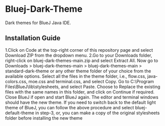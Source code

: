 # Bluej-Dark-Theme
Dark themes for BlueJ Java IDE.
## Installation Guide
1.Click on Code at the top-right corner of this repository page and select Download ZIP from the dropdown menu.
2.Go to your Downloads folder, right-click on bluej-dark-themes-main.zip and select Extract All.
Now go to Downloads > bluej-dark-themes-main > bluej-dark-themes-main > standard-dark-theme or any other theme folder of your choice from the available options.
Select all the files in the theme folder, i.e., flow.css, java-colors.css, moe.css and terminal.css, and select Copy.
Go to C:\Program Files\BlueJ\lib\stylesheets, and select Paste.
Choose to Replace the existing files with the same names in this folder, and click on Continue if required.
Close BlueJ if open and start BlueJ again. The editor and terminal windows should have the new theme.
If you need to switch back to the default light theme of BlueJ, you can follow the above procedure and select bluej-default-theme in step-3, or, you can make a copy of the original stylesheets folder before installing the new theme
